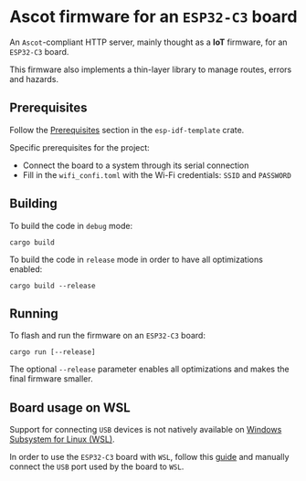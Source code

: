 # Ascot firmware for an `ESP32-C3` board

An `Ascot`-compliant HTTP server, mainly thought as a **IoT** firmware,
for an `ESP32-C3` board.

This firmware also implements a thin-layer library to manage routes, errors and
hazards.

## Prerequisites

Follow the [Prerequisites](https://github.com/esp-rs/esp-idf-template#prerequisites) 
section in the `esp-idf-template` crate.

Specific prerequisites for the project:

- Connect the board to a system through its serial connection
- Fill in the `wifi_confi.toml` with the Wi-Fi credentials: `SSID` and `PASSWORD`

## Building

To build the code in `debug` mode:

```console
cargo build
```

To build the code in `release` mode in order to have all optimizations enabled:

```console
cargo build --release
```

## Running

To flash and run the firmware on an `ESP32-C3` board:

```console
cargo run [--release]
```

The optional `--release` parameter enables all optimizations and makes the
final firmware smaller.

## Board usage on WSL

Support for connecting `USB` devices is not natively available on [Windows
Subsystem for Linux (WSL)](https://learn.microsoft.com/en-us/windows/wsl/).

In order to use the `ESP32-C3` board with `WSL`, follow this
[guide](https://learn.microsoft.com/en-us/windows/wsl/connect-usb) and manually
connect the `USB` port used by the board to `WSL`.
